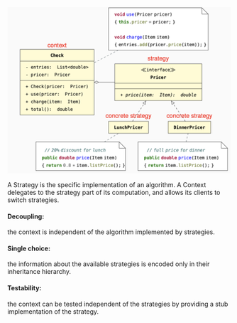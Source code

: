 ![strategy](strategy.png)

A Strategy is the specific implementation of an algorithm.
A Context delegates to the strategy part of its computation,
and allows its clients to switch strategies.


#### Decoupling: 
the context is independent of the algorithm
implemented by strategies.
#### Single choice: 
the information about the available strategies
is encoded only in their
inheritance hierarchy.
#### Testability: 
the context can be tested independent of the
strategies by providing a stub
implementation of the strategy.